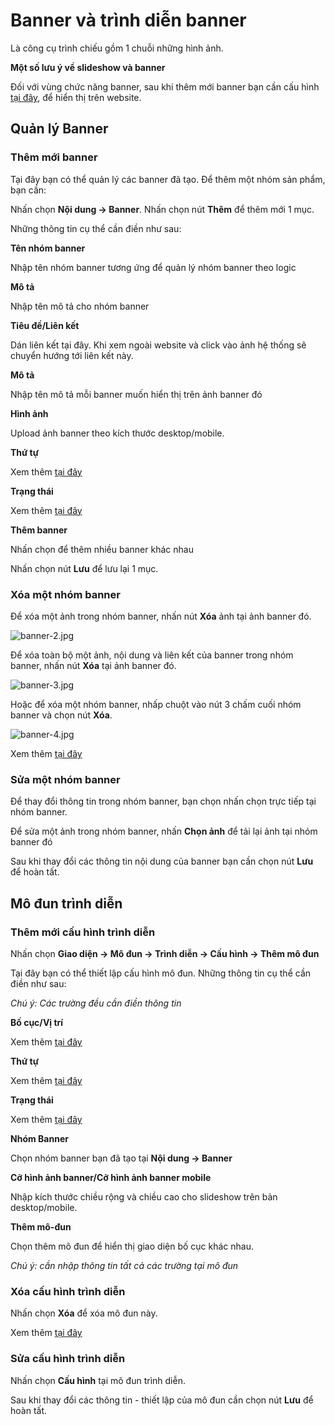 # Banner và trình diễn banner

Là công cụ trình chiếu gồm 1 chuỗi những hình ảnh.

**Một số lưu ý về slideshow và banner**

Đối với vùng chức năng banner, sau khi thêm mới banner bạn cần cấu hình [tại đây](https://mkmate.osd.vn/docs/design/banner#c%E1%BA%A5u-h%C3%ACnh-tr%C3%ACnh-di%E1%BB%85n), để hiển thị trên website.

## Quản lý Banner

### Thêm mới banner

Tại đây bạn có thể quản lý các banner đã tạo. Để thêm một nhóm sản phẩm, bạn cần:

Nhấn chọn **Nội dung -> Banner**. Nhấn chọn nút **Thêm** để thêm mới 1 mục.

Những thông tin cụ thể cần điền như sau:

**Tên nhóm banner**

Nhập tên nhóm banner tương ứng để quản lý nhóm banner theo logic

**Mô tả**

Nhập tên mô tả cho nhóm banner

**Tiêu đề/Liên kết**

Dán liên kết tại đây. Khi xem ngoài website và click vào ảnh hệ thống sẽ chuyển hướng tới liên kết này.

**Mô tả**

Nhập tên mô tả mỗi banner muốn hiển thị trên ảnh banner đó

**Hình ảnh**

Upload ảnh banner theo kích thước desktop/mobile.

**Thứ tự**

Xem thêm [tại đây](https://simplemag.osd.vn/docs/common/logic/#th%E1%BB%A9-t%E1%BB%B1-s%E1%BA%AFp-x%E1%BA%BFp-l%C3%A0-s%E1%BB%91-ch%E1%BB%89-%C4%91%E1%BB%8Bnh)

**Trạng thái**

Xem thêm [tại đây](https://simplemag.osd.vn/docs/common/logic/#tr%E1%BA%A1ng-th%C3%A1i)

**Thêm banner**

Nhấn chọn để thêm nhiều banner khác nhau

Nhấn chọn nút **Lưu** để lưu lại 1 mục.

### Xóa một nhóm banner

Để xóa một ảnh trong nhóm banner, nhấn nút **Xóa** ảnh tại ảnh banner đó.

![banner-2.jpg](img/banner-2.jpg)

Để xóa toàn bộ một ảnh, nội dung và liên kết của banner trong nhóm banner, nhấn nút **Xóa** tại ảnh banner đó.

![banner-3.jpg](img/banner-3.jpg)

Hoặc để xóa một nhóm banner, nhấp chuột vào nút 3 chấm cuối nhóm banner và chọn nút **Xóa**.

![banner-4.jpg](img/banner-4.jpg)

Xem thêm [tại đây](https://simplemag.osd.vn/docs/common/logic#x%C3%B3a-c%C3%A1c-m%E1%BB%A5c-c%C3%A1c-th%C3%A0nh-ph%E1%BA%A7n-th%C3%B4ng-tin)

### Sửa một nhóm banner

Để thay đổi thông tin trong nhóm banner, bạn chọn nhấn chọn trực tiếp tại nhóm banner.

Để sửa một ảnh trong nhóm banner, nhấn **Chọn ảnh** để tải lại ảnh tại nhóm banner đó

Sau khi thay đổi các thông tin nội dung của banner bạn cần chọn nút **Lưu** để hoàn tất.

## Mô đun trình diễn

### Thêm mới cấu hình trình diễn

Nhấn chọn **Giao diện -> Mô đun -> Trình diễn -> Cấu hình -> Thêm mô đun**

Tại đây bạn có thể thiết lập cấu hình mô đun. Những thông tin cụ thể cần điền như sau:

_Chú ý: Các trường đều cần điền thông tin_

**Bố cục/Vị trí**

Xem thêm [tại đây](https://simplemag.osd.vn/docs/common/logic#b%E1%BB%91-c%E1%BB%A5c-v%C3%A0-v%E1%BB%8B-tr%C3%AD)

**Thứ tự**

Xem thêm [tại đây](https://simplemag.osd.vn/docs/common/logic/#th%E1%BB%A9-t%E1%BB%B1-s%E1%BA%AFp-x%E1%BA%BFp-l%C3%A0-s%E1%BB%91-ch%E1%BB%89-%C4%91%E1%BB%8Bnh)

**Trạng thái**

Xem thêm [tại đây](https://simplemag.osd.vn/docs/common/logic/#tr%E1%BA%A1ng-th%C3%A1i)

**Nhóm Banner**

Chọn nhóm banner bạn đã tạo tại **Nội dung -> Banner**

**Cỡ hình ảnh banner/Cỡ hình ảnh banner mobile**

Nhập kích thước chiều rộng và chiều cao cho slideshow trên bản desktop/mobile.

**Thêm mô-đun**

Chọn thêm mô đun để hiển thị giao diện bố cục khác nhau.

_Chú ý: cần nhập thông tin tất cả các trường tại mô đun_

### Xóa cấu hình trình diễn

Nhấn chọn **Xóa** để xóa mô đun này.

Xem thêm [tại đây](https://simplemag.osd.vn/docs/common/logic#x%C3%B3a-c%C3%A1c-m%E1%BB%A5c-c%C3%A1c-th%C3%A0nh-ph%E1%BA%A7n-th%C3%B4ng-tin)

### Sửa cấu hình trình diễn

Nhấn chọn **Cấu hình** tại mô đun trình diễn.

Sau khi thay đổi các thông tin - thiết lập của mô đun cần chọn nút **Lưu** để hoàn tất.
